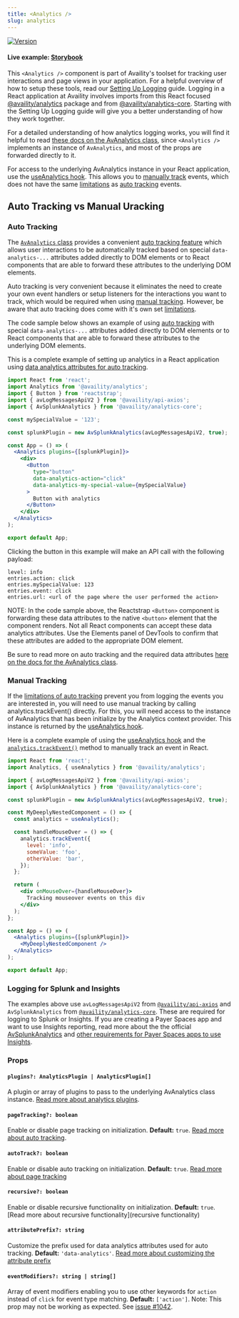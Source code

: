 ```yaml
---
title: <Analytics />
slug: analytics
---
```


[![Version](https://img.shields.io/npm/v/@availity/analytics-core.svg?style=for-the-badge)](https://www.npmjs.com/package/@availity/analytics-core)

#### Live example: [Storybook](https://availity.github.io/availity-react/storybook/?path=/story/components-analytics--default)

This `<Analytics />` component is part of Availity's toolset for tracking user interactions and page views in your application. For a helpful overview of how to setup these tools, read our [Setting Up Logging](https://availity.github.io/availity-workflow/recipes/logging/) guide. Logging in a React application at Availity involves imports from this React focused [@availity/analytics](https://www.npmjs.com/package/@availity/analytics) package and from [@availity/analytics-core](https://www.npmjs.com/package/@availity/analytics-core). Starting with the Setting Up Logging guide will give you a better understanding of how they work together.

For a detailed understanding of how analytics logging works, you will find it helpful to read [these docs on the AvAnalytics class](https://availity.github.io/sdk-js/resources/analytics), since `<Analytics />` implements an instance of `AvAnalytics`, and most of the props are forwarded directly to it.

For access to the underlying AvAnalytics instance in your React application, use the [useAnalytics hook](/availity-react/components/analytics/hook). This allows you to [manually track](https://availity.github.io/sdk-js/resources/analytics/#trackeventproperties-object) events, which does not have the same [limitations](https://availity.github.io/sdk-js/resources/analytics/#limitations) as [auto tracking](https://availity.github.io/sdk-js/resources/analytics/#auto-tracking-with-data-analytics-attributes) events.

## Auto Tracking vs Manual Uracking

### Auto Tracking

The [`AvAnalytics` class](https://availity.github.io/sdk-js/resources/analytics/) provides a convenient [auto tracking feature](https://availity.github.io/sdk-js/resources/analytics/) which allows user interactions to be automatically tracked based on special `data-analytics-...` attributes added directly to DOM elements or to React components that are able to forward these attributes to the underlying DOM elements.

Auto tracking is very convenient because it eliminates the need to create your own event handlers or setup listeners for the interactions you want to track, which would be required when using [manual tracking](https://availity.github.io/sdk-js/resources/analytics/#trackeventproperties-object). However, be aware that auto tracking does come with it's own set [limitations](https://availity.github.io/sdk-js/resources/analytics/#limitations).

The code sample below shows an example of using [auto tracking](https://availity.github.io/sdk-js/resources/analytics/#auto-tracking-with-data-analytics-attributes) with special `data-analytics-...` attributes added directly to DOM elements or to React components that are able to forward these attributes to the underlying DOM elements.

This is a complete example of setting up analytics in a React application using [data analytics attributes for auto tracking](https://availity.github.io/sdk-js/resources/analytics/#auto-tracking-with-data-analytics-attributes).

```jsx
import React from 'react';
import Analytics from '@availity/analytics';
import { Button } from 'reactstrap';
import { avLogMessagesApiV2 } from '@availity/api-axios';
import { AvSplunkAnalytics } from '@availity/analytics-core';

const mySpecialValue = '123';

const splunkPlugin = new AvSplunkAnalytics(avLogMessagesApiV2, true);

const App = () => (
  <Analytics plugins={[splunkPlugin]}>
    <div>
      <Button
        type="button"
        data-analytics-action="click"
        data-analytics-my-special-value={mySpecialValue}
      >
        Button with analytics
      </Button>
    </div>
  </Analytics>
);

export default App;
```

Clicking the button in this example will make an API call with the following payload:

```
level: info
entries.action: click
entries.mySpecialValue: 123
entries.event: click
entries.url: <url of the page where the user performed the action>
```

NOTE: In the code sample above, the Reactstrap `<Button>` component is forwarding these data attributes to the native `<button>` element that the component renders. Not all React components can accept these data analytics attributes. Use the Elements panel of DevTools to confirm that these attributes are added to the appropriate DOM element.

Be sure to read more on auto tracking and the required data attributes [here on the docs for the AvAnalytics class](https://availity.github.io/sdk-js/resources/analytics/#auto-tracking-with-data-analytics-attributes).

### Manual Tracking

If the [limitations of auto tracking](https://availity.github.io/sdk-js/resources/analytics/#limitations) prevent you from logging the events you are interested in, you will need to use manual tracking by calling analytics.trackEvent() directly. For this, you will need access to the instance of AvAnalytics that has been initialize by the Analytics context provider. This instance is returned by the [useAnalytics hook](/availity-react/components/analytics/hook).

Here is a complete example of using the [useAnalytics hook](/availity-react/components/analytics/hook) and the [`analytics.trackEvent()`](https://availity.github.io/sdk-js/resources/analytics/#trackeventproperties-object) method to manually track an event in React.

```jsx
import React from 'react';
import Analytics, { useAnalytics } from '@availity/analytics';

import { avLogMessagesApiV2 } from '@availity/api-axios';
import { AvSplunkAnalytics } from '@availity/analytics-core';

const splunkPlugin = new AvSplunkAnalytics(avLogMessagesApiV2, true);

const MyDeeplyNestedComponent = () => {
  const analytics = useAnalytics();

  const handleMouseOver = () => {
    analytics.trackEvent({
      level: 'info',
      someValue: 'foo',
      otherValue: 'bar',
    });
  };

  return (
    <div onMouseOver={handleMouseOver}>
      Tracking mouseover events on this div
    </div>
  );
};

const App = () => (
  <Analytics plugins={[splunkPlugin]}>
    <MyDeeplyNestedComponent />
  </Analytics>
);

export default App;
```

<!--
### Required `data-analytics-...` attributes

Wrapping your app in the Analytics component without adding data attributes to DOM elements within your app will only allow you to track page load events. Tracking user interactions (i.e., 'click', 'focus' and 'blur' events) requires that you add the data attributes.

You can add many data attributes to a single element, including custom values, but the `data-analytics-action` with a value of 'click', 'focus' or 'blur' **_is required_**. Without it, no events will be tracked for that element. The 'focus' or 'blur' events can be tracked on `select`, `textarea` and `input` elements. You cannot track 'click' events on these elements and you cannot track 'focus' and 'blur' events for the same element at the same time. For all other DOM elements, only 'click' can be tracked.

For more details on these special attributes, see the documenation on the AvAnalytics class [regarding these special data attributes](https://availity.github.io/sdk-js/resources/analytics#special-attributes). -->

### Logging for Splunk and Insights

The examples above use `avLogMessagesApiV2` from [`@availity/api-axios`](https://www.npmjs.com/package/@availity/api-axios) and `AvSplunkAnalytics` from [`@availity/analytics-core`](https://www.npmjs.com/package/@availity/analytics-core). These are required for logging to Splunk or Insights. If you are creating a Payer Spaces app and want to use Insights reporting, read more about the the official [AvSplunkAnalytics](https://availity.github.io/sdk-js/resources/analytics/#official-avsplunkanalytics-plugin) and [other requirements for Payer Spaces apps to use Insights](https://availity.github.io/sdk-js/resources/analytics/#note-about-insights).

### Props

#### `plugins?: AnalyticsPlugin | AnalyticsPlugin[]`

A plugin or array of plugins to pass to the underlying AvAnalytics class instance. [Read more about analytics plugins](https://availity.github.io/sdk-js/resources/analytics/#plugins).

#### `pageTracking?: boolean`

Enable or disable page tracking on initialization. **Default:** `true`. [Read more about auto tracking](https://availity.github.io/sdk-js/resources/analytics/#pagetracking-boolean).

#### `autoTrack?: boolean`

Enable or disable auto tracking on initialization. **Default:** `true`. [Read more about page tracking](https://availity.github.io/sdk-js/resources/analytics/#autotrack-boolean)

#### `recursive?: boolean`

Enable or disable recursive functionality on initialization. **Default:** `true`. [Read more about recursive functionality](recursive functionality)

#### `attributePrefix?: string`

Customize the prefix used for data analytics attributes used for auto tracking. **Default:** `'data-analytics'`. [Read more about customizing the attribute prefix](https://availity.github.io/sdk-js/resources/analytics/#optionsattributeprefix-string)

#### `eventModifiers?: string | string[]`

Array of event modifiers enabling you to use other keywords for `action` instead of `click` for event type matching. **Default:** `['action']`. Note: This prop may not be working as expected. See [issue #1042](https://github.com/Availity/availity-react/issues/1042).
